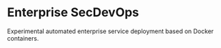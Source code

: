 # Enterprise SecDevOps
Experimental automated enterprise service deployment based on Docker containers.
